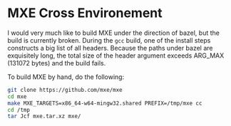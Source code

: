 # MXE Cross Environement

I would very much like to build MXE under the direction of bazel, but
the build is currently broken.  During the `gcc` build, one of the 
install steps constructs a big list of all headers. Because the paths
under bazel are exquisitely long, the total size of the header argument
exceeds ARG_MAX (131072 bytes) and the build fails.

To build MXE by hand, do the following:

```bash
git clone https://github.com/mxe/mxe
cd mxe
make MXE_TARGETS=x86_64-w64-mingw32.shared PREFIX=/tmp/mxe cc
cd /tmp
tar Jcf mxe.tar.xz mxe/
```

